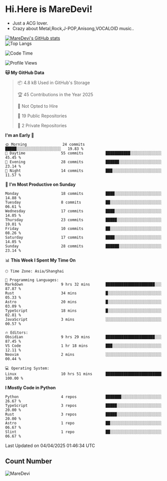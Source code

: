 # Hi.Here is MareDevi!

- Just a ACG lover.
- Crazy about Metal,Rock,J-POP,Anisong,VOCALOID music..

[![MareDevi's GitHub stats](https://github-readme-stats.vercel.app/api?username=MareDevi&show_icons=true&theme=algolia)](https://github.com/anuraghazra/github-readme-stats)  
![Top Langs](https://github-readme-stats.vercel.app/api/top-langs/?username=MareDevi&layout=compact&theme=algolia)

<!--START_SECTION:waka-->
![Code Time](http://img.shields.io/badge/Code%20Time-104%20hrs%2026%20mins-blue)

![Profile Views](http://img.shields.io/badge/Profile%20Views-4-blue)

**🐱 My GitHub Data** 

> 📦 4.8 kB Used in GitHub's Storage 
 > 
> 🏆 45 Contributions in the Year 2025
 > 
> 🚫 Not Opted to Hire
 > 
> 📜 19 Public Repositories 
 > 
> 🔑 2 Private Repositories 
 > 
**I'm an Early 🐤** 

```text
🌞 Morning                24 commits          █████░░░░░░░░░░░░░░░░░░░░   19.83 % 
🌆 Daytime                55 commits          ███████████░░░░░░░░░░░░░░   45.45 % 
🌃 Evening                28 commits          ██████░░░░░░░░░░░░░░░░░░░   23.14 % 
🌙 Night                  14 commits          ███░░░░░░░░░░░░░░░░░░░░░░   11.57 % 
```
📅 **I'm Most Productive on Sunday** 

```text
Monday                   18 commits          ████░░░░░░░░░░░░░░░░░░░░░   14.88 % 
Tuesday                  8 commits           ██░░░░░░░░░░░░░░░░░░░░░░░   06.61 % 
Wednesday                17 commits          ████░░░░░░░░░░░░░░░░░░░░░   14.05 % 
Thursday                 23 commits          █████░░░░░░░░░░░░░░░░░░░░   19.01 % 
Friday                   10 commits          ██░░░░░░░░░░░░░░░░░░░░░░░   08.26 % 
Saturday                 17 commits          ████░░░░░░░░░░░░░░░░░░░░░   14.05 % 
Sunday                   28 commits          ██████░░░░░░░░░░░░░░░░░░░   23.14 % 
```


📊 **This Week I Spent My Time On** 

```text
🕑︎ Time Zone: Asia/Shanghai

💬 Programming Languages: 
Markdown                 9 hrs 32 mins       ██████████████████████░░░   87.87 % 
Rust                     34 mins             █░░░░░░░░░░░░░░░░░░░░░░░░   05.33 % 
Astro                    20 mins             █░░░░░░░░░░░░░░░░░░░░░░░░   03.09 % 
TypeScript               18 mins             █░░░░░░░░░░░░░░░░░░░░░░░░   02.81 % 
JavaScript               3 mins              ░░░░░░░░░░░░░░░░░░░░░░░░░   00.57 % 

🔥 Editors: 
Obsidian                 9 hrs 29 mins       ██████████████████████░░░   87.45 % 
VS Code                  1 hr 18 mins        ███░░░░░░░░░░░░░░░░░░░░░░   12.11 % 
Neovim                   2 mins              ░░░░░░░░░░░░░░░░░░░░░░░░░   00.44 % 

💻 Operating System: 
Linux                    10 hrs 51 mins      █████████████████████████   100.00 % 
```

**I Mostly Code in Python** 

```text
Python                   4 repos             ███████░░░░░░░░░░░░░░░░░░   26.67 % 
TypeScript               3 repos             █████░░░░░░░░░░░░░░░░░░░░   20.00 % 
Rust                     3 repos             █████░░░░░░░░░░░░░░░░░░░░   20.00 % 
Astro                    1 repo              ██░░░░░░░░░░░░░░░░░░░░░░░   06.67 % 
Slint                    1 repo              ██░░░░░░░░░░░░░░░░░░░░░░░   06.67 % 
```




 Last Updated on 04/04/2025 01:46:34 UTC
<!--END_SECTION:waka-->

## Count Number
![MareDevi](https://count.getloli.com/get/@maredevi?theme=moebooru-h)  

<!---
MareDevi/MareDevi is a ✨ special ✨ repository because its `README.md` (this file) appears on your GitHub profile.
You can click the Preview link to take a look at your changes.
--->
